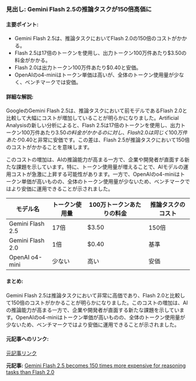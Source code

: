### 見出し: Gemini Flash 2.5の推論タスクが150倍高価に

#### 主要ポイント:
- Gemini Flash 2.5は、推論タスクにおいてFlash 2.0の150倍のコストがかかる。
- Flash 2.5は17倍のトークンを使用し、出力トークン100万件あたり$3.50の料金がかかる。
- Flash 2.0は出力トークン100万件あたり$0.40と安価。
- OpenAIのo4-miniはトークン単価は高いが、全体のトークン使用量が少なく、ベンチマークでは安価。

#### 詳細な解説:
GoogleのGemini Flash 2.5は、推論タスクにおいて前モデルであるFlash 2.0と比較して大幅にコストが増加していることが明らかになりました。Artificial Analysisの新しい分析によると、Flash 2.5は17倍のトークンを使用し、出力トークン100万件あたり$3.50の料金がかかるのに対し、Flash 2.0は同じく100万件あたり$0.40と非常に安価です。この差は、Flash 2.5が推論タスクにおいて150倍のコストがかかることを意味します。

このコストの増加は、AIの推論能力が高まる一方で、企業や開発者が直面する新たな課題を示しています。特に、トークン使用量が増えることで、AIモデルの運用コストが急激に上昇する可能性があります。一方で、OpenAIのo4-miniはトークン単価が高いものの、全体のトークン使用量が少ないため、ベンチマークではより安価に運用できることが示されました。

| モデル名 | トークン使用量 | 100万トークンあたりの料金 | 推論タスクのコスト |
| -------------- | -------------- | ------------------------- | ------------------ |
| Gemini Flash 2.5 | 17倍 | $3.50 | 150倍 |
| Gemini Flash 2.0 | 1倍 | $0.40 | 基準 |
| OpenAI o4-mini | 少ない | 高い | 安価 |

#### まとめ:
Gemini Flash 2.5は推論タスクにおいて非常に高価であり、Flash 2.0と比較して150倍のコストがかかることが明らかになりました。このコストの増加は、AIの推論能力が高まる一方で、企業や開発者が直面する新たな課題を示しています。OpenAIのo4-miniはトークン単価が高いものの、全体のトークン使用量が少ないため、ベンチマークではより安価に運用できることが示されました。

#### 元記事へのリンク:
[元記事リンク](https://the-decoder.com/gemini-flash-2-5-becomes-150-times-more-expensive-for-reasoning-tasks-than-flash-2-0/)

**元記事:** [Gemini Flash 2.5 becomes 150 times more expensive for reasoning tasks than Flash 2.0](https://the-decoder.com/gemini-flash-2-5-becomes-150-times-more-expensive-for-reasoning-tasks-than-flash-2-0/)